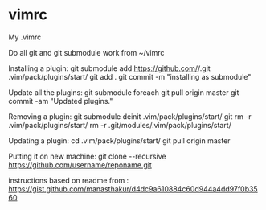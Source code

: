 vimrc
=====

My .vimrc 

Do all git and git submodule work from ~/vimrc

Installing a plugin:
git submodule add https://github.com/<repo>/<plugin>.git .vim/pack/plugins/start/<pluginname>
git add .
git commit -m "installing <pluginname> as submodule"

Update all the plugins:
git submodule foreach git pull origin master
git commit -am "Updated plugins."

Removing a plugin:
git submodule deinit .vim/pack/plugins/start/<pluginname>
git rm -r .vim/pack/plugins/start/<pluginname>
rm -r .git/modules/.vim/pack/plugins/start/<pluginname>

Updating a plugin:
cd .vim/pack/plugins/start/<pluginname>
git pull origin master

Putting it on new machine:
git clone --recursive https://github.com/username/reponame.git

instructions based on readme from : https://gist.github.com/manasthakur/d4dc9a610884c60d944a4dd97f0b3560
